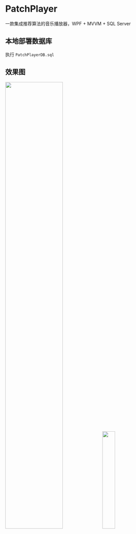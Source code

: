 # PatchPlayer

一款集成推荐算法的音乐播放器，WPF + MVVM + SQL Server

## 本地部署数据库

执行 `PatchPlayerDB.sql ` 

## 效果图

<img width=60% src="https://github.com/immengzi/PatchPlayer/assets/95157017/6408b432-dd9e-4387-b883-c932140690af" /> <img width=28% src="https://github.com/immengzi/PatchPlayer/assets/95157017/dbe74d37-8ce2-4b44-8bc5-b1511f7f48f6" />
